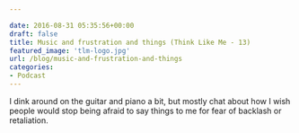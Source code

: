 ```yaml
---

date: 2016-08-31 05:35:56+00:00
draft: false
title: Music and frustration and things (Think Like Me - 13)
featured_image: 'tlm-logo.jpg'
url: /blog/music-and-frustration-and-things
categories:
- Podcast
---
```


I dink around on the guitar and piano a bit, but mostly chat about how I wish people would stop being afraid to say things to me for fear of backlash or retaliation.




